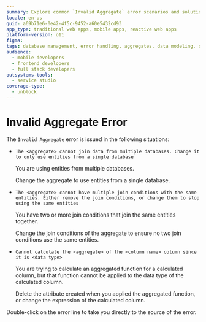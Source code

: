 ```yaml
---
summary: Explore common `Invalid Aggregate` error scenarios and solutions in OutSystems 11 (O11) for efficient database management.
locale: en-us
guid: a69b71e6-0e42-4f5c-9452-a60e5432cd93
app_type: traditional web apps, mobile apps, reactive web apps
platform-version: o11
figma:
tags: database management, error handling, aggregates, data modeling, outsystems platform
audience:
  - mobile developers
  - frontend developers
  - full stack developers
outsystems-tools:
  - service studio
coverage-type:
  - unblock
---
```


# Invalid Aggregate Error

The `Invalid Aggregate` error is issued in the following situations:

* `The <aggregate> cannot join data from multiple databases. Change it to only use entities from a single database`
  
    You are using entities from multiple databases.  
  
    Change the aggregate to use entities from a single database.

* `The <aggregate> cannot have multiple join conditions with the same entities. Either remove the join conditions, or change them to stop using the same entities`
  
    You have two or more join conditions that join the same entities together.  
  
    Change the join conditions of the aggregate to ensure no two join conditions use the same entities.

* `Cannot calculate the <aggregate> of the <column name> column since it is <data type>`
  
    You are trying to calculate an aggregated function for a calculated column, but that function cannot be applied to the data type of the calculated column.  
  
    Delete the attribute created when you applied the aggregated function, or change the expression of the calculated column.

Double-click on the error line to take you directly to the source of the error.
